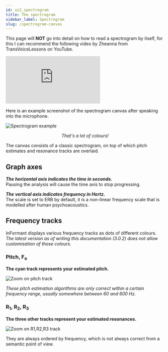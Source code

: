 ```yaml
---
id: ui2_spectrogram
title: The spectrogram
sidebar_label: Spectrogram
slug: /spectrogram-canvas
---
```


This page will **NOT** go into detail on how to read a spectrogram by itself, for this I can recommend the following video by Zheanna from TransVoiceLessons on YouTube.

<p>
  <div class="video-box">
  <iframe class="video" src="https://www.youtube.com/embed/z4hio1fIDNk" frameborder="0" allow="accelerometer; autoplay; clipboard-write; encrypted-media; gyroscope; picture-in-picture" allowfullscreen="true"></iframe>
  </div>
</p>

Here is an example screenshot of the spectrogram canvas after speaking into the microphone.

![Spectrogram example](/img/ui2.1.png) <center><em>That's a lot of colours!</em></center>

The canvas consists of a classic spectrogram, on top of which pitch estimates and resonance tracks are overlaid.

## Graph axes

***The horizontal axis indicates the time in seconds.***  
Pausing the analysis will cause the time axis to stop progressing.

***The vertical axis indicates frequency in Hertz.***  
The scale is set to ERB by default, it is a non-linear frequency scale that is modelled after human psychoacoustics.

## Frequency tracks

InFormant displays various frequency tracks as dots of different colours.
*The latest version as of writing this documentation (3.0.2) does not allow customisation of those colours.*

### Pitch, F<sub>o</sub>

**The cyan track represents your estimated pitch.**

![Zoom on pitch track](/img/ui2.2.png)

*These pitch estimation algorithms are only correct within a certain frequency range, usually somewhere between 60 and 600 Hz.*

### R<sub>1</sub>, R<sub>2</sub>, R<sub>3</sub>

**The three other tracks represent your estimated resonances.**

![Zoom on R1,R2,R3 track](/img/ui2.3.png)

They are always ordered by frequency, which is not always correct from a semantic point of view.
